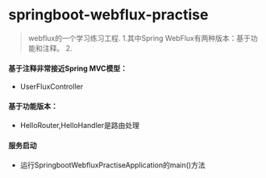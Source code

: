 # springboot-webflux-practise
> webflux的一个学习练习工程.
> 1.其中Spring WebFlux有两种版本：基于功能和注释。
> 2. 
#### 基于注释非常接近Spring MVC模型：
* UserFluxController
#### 基于功能版本：
* HelloRouter,HelloHandler是路由处理
 
#### 服务启动
- 运行SpringbootWebfluxPractiseApplication的main()方法
